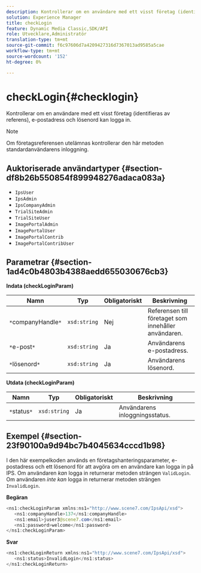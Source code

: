 ```yaml
---
description: Kontrollerar om en användare med ett visst företag (identifieras av referens), e-postadress och lösenord kan logga in.
solution: Experience Manager
title: checkLogin
feature: Dynamic Media Classic,SDK/API
role: Utvecklare,Administratör
translation-type: tm+mt
source-git-commit: f6c97606d7a4209427316d7367013ad9585a5cae
workflow-type: tm+mt
source-wordcount: '152'
ht-degree: 0%

---
```



# checkLogin{#checklogin}

Kontrollerar om en användare med ett visst företag (identifieras av referens), e-postadress och lösenord kan logga in.

>[!NOTE]
>
>Om företagsreferensen utelämnas kontrollerar den här metoden standardanvändarens inloggning.

## Auktoriserade användartyper {#section-df8b26b550854f899948276adaca083a}

* `IpsUser`
* `IpsAdmin`
* `IpsCompanyAdmin`
* `TrialSiteAdmin`
* `TrialSiteUser`
* `ImagePortalAdmin`
* `ImagePortalUser`
* `ImagePortalContrib`
* `ImagePortalContribUser`

## Parametrar {#section-1ad4c0b4803b4388aedd655030676cb3}

**Indata (checkLoginParam)**

| Namn | Typ | Obligatoriskt | Beskrivning |
|---|---|---|---|
| `*`companyHandle`*` | `xsd:string` | Nej | Referensen till företaget som innehåller användaren. |
| `*`e-post`*` | `xsd:string` | Ja | Användarens e-postadress. |
| `*`lösenord`*` | `xsd:string` | Ja | Användarens lösenord. |

**Utdata (checkLoginParam)**

| Namn | Typ | Obligatoriskt | Beskrivning |
|---|---|---|---|
| `*`status`*` | `xsd:string` | Ja | Användarens inloggningsstatus. |

## Exempel {#section-23f90100a9d94bc7b4045634cccd1b98}

I den här exempelkoden används en företagshanteringsparameter, e-postadress och ett lösenord för att avgöra om en användare kan logga in på IPS. Om användaren *kan* logga in returnerar metoden strängen `ValidLogin`. Om användaren *inte kan* logga in returnerar metoden strängen `InvalidLogin`.

**Begäran**

```java
<ns1:checkLoginParam xmlns:ns1="http://www.scene7.com/IpsApi/xsd">
   <ns1:companyHandle>137</ns1:companyHandle>
   <ns1:email>juser3@scene7.com</ns1:email>
   <ns1:password>welcome</ns1:password>
</ns1:checkLoginParam>
```

**Svar**

```java
<ns1:checkLoginReturn xmlns:ns1="http://www.scene7.com/IpsApi/xsd">
   <ns1:status>InvalidLogin</ns1:status>
</ns1:checkLoginReturn>
```

